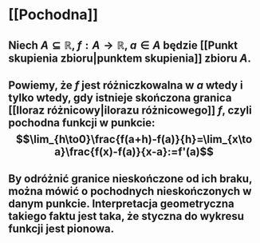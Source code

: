 # [[Pochodna]]
## Niech $A\subseteq\mathbb{R}$, $f:A\to\mathbb{R}$, $a\in A$ będzie [[Punkt skupienia zbioru|punktem skupienia]] zbioru $A$. 
## Powiemy, że $f$ jest  **różniczkowalna** w $a$ wtedy i tylko wtedy, gdy istnieje skończona granica [[Iloraz różnicowy|ilorazu różnicowego]] $f$, czyli **pochodna funkcji w punkcie**: $$\lim_{h\to0}\frac{f(a+h)-f(a)}{h}=\lim_{x\to a}\frac{f(x)-f(a)}{x-a}:=f'(a)$$

## By odróżnić granice nieskończone od ich braku, można mówić o **pochodnych nieskończonych** w danym punkcie. Interpretacja geometryczna takiego faktu jest taka, że styczna do wykresu funkcji jest pionowa.